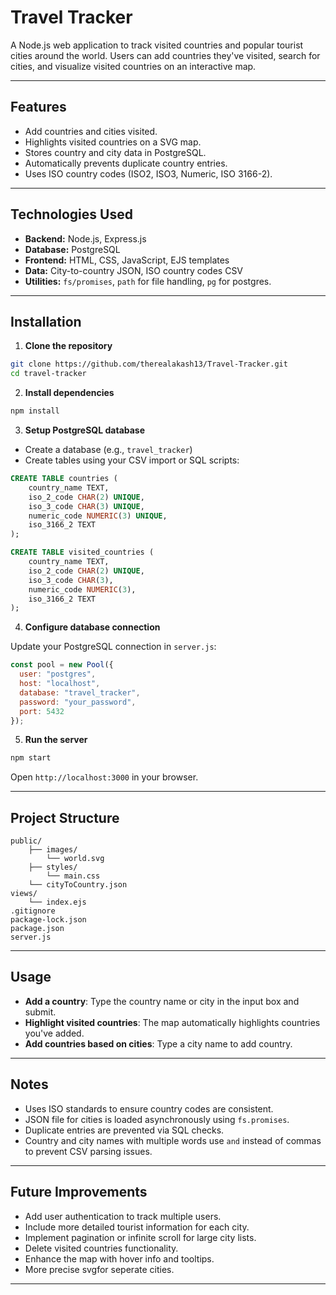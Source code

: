 # Travel Tracker

A Node.js web application to track visited countries and popular tourist cities around the world. Users can add countries they've visited, search for cities, and visualize visited countries on an interactive map.

---

## Features

* Add countries and cities visited.
* Highlights visited countries on a SVG map.
* Stores country and city data in PostgreSQL.
* Automatically prevents duplicate country entries.
* Uses ISO country codes (ISO2, ISO3, Numeric, ISO 3166-2).

---

## Technologies Used

* **Backend:** Node.js, Express.js
* **Database:** PostgreSQL
* **Frontend:** HTML, CSS, JavaScript, EJS templates
* **Data:** City-to-country JSON, ISO country codes CSV
* **Utilities:** `fs/promises`, `path` for file handling, `pg` for postgres.

---

## Installation

1. **Clone the repository**

```bash
git clone https://github.com/therealakash13/Travel-Tracker.git
cd travel-tracker
```

2. **Install dependencies**

```bash
npm install
```

3. **Setup PostgreSQL database**

* Create a database (e.g., `travel_tracker`)
* Create tables using your CSV import or SQL scripts:

```sql
CREATE TABLE countries (
    country_name TEXT,
    iso_2_code CHAR(2) UNIQUE,
    iso_3_code CHAR(3) UNIQUE,
    numeric_code NUMERIC(3) UNIQUE,
    iso_3166_2 TEXT
);

CREATE TABLE visited_countries (
    country_name TEXT,
    iso_2_code CHAR(2) UNIQUE,
    iso_3_code CHAR(3),
    numeric_code NUMERIC(3),
    iso_3166_2 TEXT
);
```

4. **Configure database connection**

Update your PostgreSQL connection in `server.js`:

```js
const pool = new Pool({
  user: "postgres",
  host: "localhost",
  database: "travel_tracker",
  password: "your_password",
  port: 5432
});
```

5. **Run the server**

```bash
npm start
```

Open `http://localhost:3000` in your browser.

---

## Project Structure

```
public/
    ├── images/
        └── world.svg
    ├── styles/
        └── main.css
    └── cityToCountry.json
views/
    └── index.ejs
.gitignore
package-lock.json
package.json
server.js
```

---

## Usage

* **Add a country**: Type the country name or city in the input box and submit.
* **Highlight visited countries**: The map automatically highlights countries you've added.
* **Add countries based on cities**: Type a city name to add country.

---

## Notes

* Uses ISO standards to ensure country codes are consistent.
* JSON file for cities is loaded asynchronously using `fs.promises`.
* Duplicate entries are prevented via SQL checks.
* Country and city names with multiple words use `and` instead of commas to prevent CSV parsing issues.

---

## Future Improvements

* Add user authentication to track multiple users.
* Include more detailed tourist information for each city.
* Implement pagination or infinite scroll for large city lists.
* Delete visited countries functionality.
* Enhance the map with hover info and tooltips.
* More precise svgfor seperate cities.

---